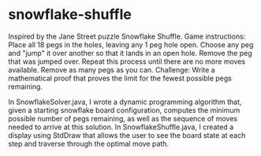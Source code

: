 # snowflake-shuffle
Inspired by the Jane Street puzzle Snowflake Shuffle.
Game instructions: Place all 18 pegs in the holes, leaving any 1 peg hole open. Choose any peg and "jump" it over another so that it lands in an open hole. Remove the peg that was jumped over. Repeat this process until there are no more moves available. Remove as many pegs as you can.
Challenge: Write a mathematical proof that proves the limit for the fewest possible pegs remaining.

In SnowflakeSolver.java, I wrote a dynamic programming algorithm that, given a starting snowflake board configuration, computes the minimum possible number of pegs remaining, as well as the sequence of moves needed to arrive at this solution. In SnowflakeShuffle.java, I created a display using StdDraw that allows the user to see the board state at each step and traverse through the optimal move path.
